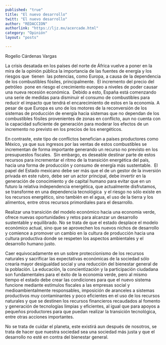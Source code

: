 ```yaml
---
published: "true"
title: "El nuevo desarrollo"
twitt: "El nuevo desarrollo"
author: "REDACCION"
authorlink: "https://ljz.mx/acercade.html"
category: "Opinión"
layout: "posts"

---
```



  Rogelio Cárdenas Vargas



  La crisis desatada en los países del norte de África vuelve a poner en la mira de la opinión pública la importancia de las fuentes de energía y los riesgos que  tienen  las potencias, como Europa, a causa de la dependencia de los combustibles fósiles, principalmente.  El incremento del precio del petróleo  pone en riesgo el crecimiento europeo a niveles de poder causar una nueva recesión económica.  Debido a esto, España está comenzando una serie de medidas para disminuir el consumo de combustibles para reducir el impacto que tendrá el encarecimiento de estos en la economía. A pesar de que Europa es uno de los motores de la reconversión de los  sistemas de producción de energía hacia sistemas que no dependan de los combustibles fósiles provenientes de zonas en conflicto, aun no cuenta con la capacidad suficiente de generación para moderar los efectos de un incremento no previsto en los precios de los energéticos.



  En contraste, este tipo de conflictos benefician a países productores como México, ya que sus ingresos por las ventas de estos combustibles se incrementan de forma importante generando un recurso no previsto en los presupuestos fiscales.  Sin embargo, es deseable destinar parte de estos recursos para incrementar el ritmo de la transición energética del país, hacia una forma de producción y consumo de energía más sustentable.  El papel del Estado mexicano debe ser más que el de un gestor de la inversión privada en este rubro, debe ser un actor principal, debe invertir en la generación de conocimiento y de capital humano para evitar que en un futuro la relativa independencia energética, que actualmente disfrutamos, se transforme en una dependencia tecnológica  y el riesgo no sólo existe en los recursos energético, sino también en el agua, el uso de la tierra y los alimentos, entre otros recursos primordiales para el desarrollo.



  Realizar una transición del modelo económico hacia una economía verde, ofrece nuevas oportunidades y retos para alcanzar un desarrollo sustentable y equilibrado. No se trata de que el estado desplace el modelo económico actual, sino que se aprovechen los nuevos nichos de desarrollo y comience a promover un cambio en la cultura de producción hacia una cultura productiva donde se respeten los aspectos ambientales y el desarrollo humano justo.



  Caer equivocadamente en un sobre proteccionismo de los recursos naturales y sacrificar las expectativas económicas de la sociedad sólo crearía mayor desigualdad social y una reducción del bienestar general de la población. La educación, la concientización y la participación ciudadana son fundamentales para el éxito de la economía verde, pero al mismo tiempo el estado debe crear las condiciones para que el nuevo sistema funcione mediante estímulos fiscales a las empresas social y medioambientalmente responsables, imposición de aranceles a sistemas productivos muy contaminantes y poco eficientes en el uso de los recursos naturales y que se destinen los recursos financieros recaudados al fomento y generación de tecnologías limpias y eficientes, al igual que para apoyos a pequeños productores para que puedan realizar la transición tecnológica, entre otras acciones importantes.



  No se trata de cuidar el planeta, este existirá aun después de nosotros, se trata de hacer que nuestra sociedad sea una sociedad más justa y que el desarrollo no esté en contra del bienestar general.

